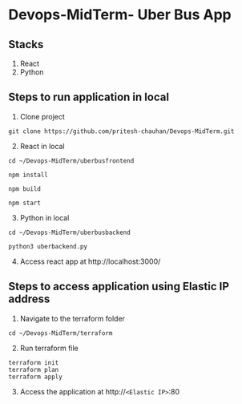 # Devops-MidTerm- Uber Bus App

## Stacks

1. React
2. Python

## Steps to run application in local

1. Clone project

```
git clone https://github.com/pritesh-chauhan/Devops-MidTerm.git
```

2. React in local

```
cd ~/Devops-MidTerm/uberbusfrontend

npm install

npm build

npm start
 ```

3. Python in local

```
cd ~/Devops-MidTerm/uberbusbackend

python3 uberbackend.py
```

4. Access react app at http://localhost:3000/

## Steps to access application using Elastic IP address

1. Navigate to the terraform folder

```
cd ~/Devops-MidTerm/terraform
```

2. Run terraform file

```
terraform init
terraform plan
terraform apply
```

3. Access the application at http://`<Elastic IP>`:80
